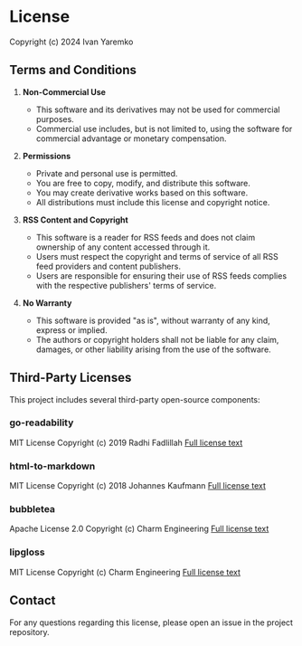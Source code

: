 # License

Copyright (c) 2024 Ivan Yaremko

## Terms and Conditions

1. **Non-Commercial Use**
   - This software and its derivatives may not be used for commercial purposes.
   - Commercial use includes, but is not limited to, using the software for commercial advantage or monetary compensation.

2. **Permissions**
   - Private and personal use is permitted.
   - You are free to copy, modify, and distribute this software.
   - You may create derivative works based on this software.
   - All distributions must include this license and copyright notice.

3. **RSS Content and Copyright**
   - This software is a reader for RSS feeds and does not claim ownership of any content accessed through it.
   - Users must respect the copyright and terms of service of all RSS feed providers and content publishers.
   - Users are responsible for ensuring their use of RSS feeds complies with the respective publishers' terms of service.

4. **No Warranty**
   - This software is provided "as is", without warranty of any kind, express or implied.
   - The authors or copyright holders shall not be liable for any claim, damages, or other liability arising from the use of the software.

## Third-Party Licenses

This project includes several third-party open-source components:

### go-readability
MIT License
Copyright (c) 2019 Radhi Fadlillah
[Full license text](https://github.com/go-shiori/go-readability/blob/master/LICENSE)

### html-to-markdown
MIT License
Copyright (c) 2018 Johannes Kaufmann
[Full license text](https://github.com/JohannesKaufmann/html-to-markdown/blob/main/LICENSE)

### bubbletea
Apache License 2.0
Copyright (c) Charm Engineering
[Full license text](https://github.com/charmbracelet/bubbletea/blob/master/LICENSE)

### lipgloss
MIT License
Copyright (c) Charm Engineering
[Full license text](https://github.com/charmbracelet/lipgloss/blob/master/LICENSE)

## Contact

For any questions regarding this license, please open an issue in the project repository.